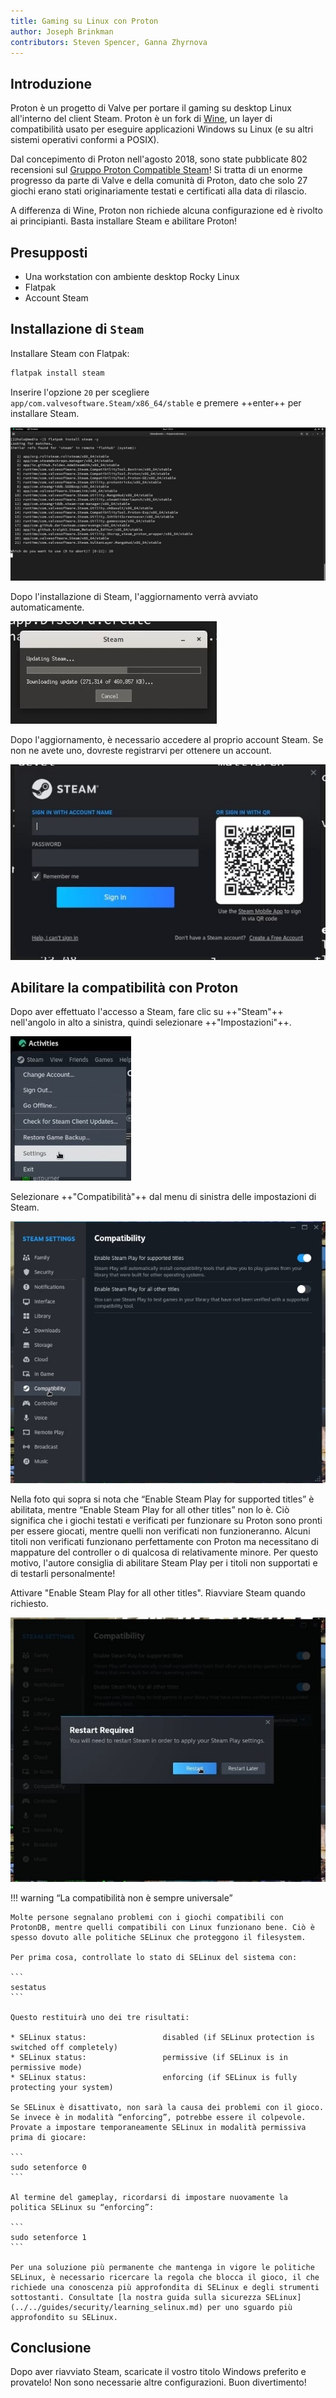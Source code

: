 ```yaml
---
title: Gaming su Linux con Proton
author: Joseph Brinkman
contributors: Steven Spencer, Ganna Zhyrnova
---
```


## Introduzione

Proton è un progetto di Valve per portare il gaming su desktop Linux all'interno del client Steam. Proton è un fork di [Wine](https://www.winehq.org/), un layer di compatibilità usato per eseguire applicazioni Windows su Linux (e su altri sistemi operativi conformi a POSIX).

Dal concepimento di Proton nell'agosto 2018, sono state pubblicate 802 recensioni sul [Gruppo Proton Compatible Steam](https://store.steampowered.com/curator/33483305-Proton-Compatible/about/)! Si tratta di un enorme progresso da parte di Valve e della comunità di Proton, dato che solo 27 giochi erano stati originariamente testati e certificati alla data di rilascio.

A differenza di Wine, Proton non richiede alcuna configurazione ed è rivolto ai principianti. Basta installare Steam e abilitare Proton!

## Presupposti

 - Una workstation con ambiente desktop Rocky Linux
 - Flatpak
 - Account Steam

## Installazione di `Steam`

Installare Steam con Flatpak:

```bash
flatpak install steam 
```

Inserire l'opzione `20` per scegliere `app/com.valvesoftware.Steam/x86_64/stable` e premere ++enter++ per installare Steam.

![Installing Steam option 20](images/Timeline_1_01_00_22_00.jpg)

Dopo l'installazione di Steam, l'aggiornamento verrà avviato automaticamente.

![Steam updates](images/Timeline_1_01_04_16_00.jpg)

Dopo l'aggiornamento, è necessario accedere al proprio account Steam. Se non ne avete uno, dovreste registrarvi per ottenere un account.

![Steam](images/Timeline_1_01_06_09_04.jpg)

## Abilitare la compatibilità con Proton

Dopo aver effettuato l'accesso a Steam, fare clic su ++"Steam"++ nell'angolo in alto a sinistra, quindi selezionare ++"Impostazioni"++.

![Steam settings](images/Timeline_1_01_10_18_38.jpg)

Selezionare ++"Compatibilità"++ dal menu di sinistra delle impostazioni di Steam.

![Compatibility settings](images/Timeline_1_01_10_58_27.jpg)

Nella foto qui sopra si nota che “Enable Steam Play for supported titles” è abilitata, mentre “Enable Steam Play for all other titles” non lo è. Ciò significa che i giochi testati e verificati per funzionare su Proton sono pronti per essere giocati, mentre quelli non verificati non funzioneranno. Alcuni titoli non verificati funzionano perfettamente con Proton ma necessitano di mappature del controller o di qualcosa di relativamente minore. Per questo motivo, l'autore consiglia di abilitare Steam Play per i titoli non supportati e di testarli personalmente!

Attivare "Enable Steam Play for all other titles". Riavviare Steam quando richiesto.

![Steam play for all other titles toggled](images/Timeline_1_01_11_07_44.jpg)

!!! warning “La compatibilità non è sempre universale”

````
Molte persone segnalano problemi con i giochi compatibili con ProtonDB, mentre quelli compatibili con Linux funzionano bene. Ciò è spesso dovuto alle politiche SELinux che proteggono il filesystem.

Per prima cosa, controllate lo stato di SELinux del sistema con:

```
sestatus
```

Questo restituirà uno dei tre risultati:

* SELinux status:                 disabled (if SELinux protection is switched off completely)
* SELinux status:                 permissive (if SELinux is in permissive mode)
* SELinux status:                 enforcing (if SELinux is fully protecting your system)

Se SELinux è disattivato, non sarà la causa dei problemi con il gioco. Se invece è in modalità “enforcing”, potrebbe essere il colpevole. Provate a impostare temporaneamente SELinux in modalità permissiva prima di giocare:

```
sudo setenforce 0
```

Al termine del gameplay, ricordarsi di impostare nuovamente la politica SELinux su “enforcing”:

```
sudo setenforce 1
```

Per una soluzione più permanente che mantenga in vigore le politiche SELinux, è necessario ricercare la regola che blocca il gioco, il che richiede una conoscenza più approfondita di SELinux e degli strumenti sottostanti. Consultate [la nostra guida sulla sicurezza SELinux](../../guides/security/learning_selinux.md) per uno sguardo più approfondito su SELinux.
````

## Conclusione

Dopo aver riavviato Steam, scaricate il vostro titolo Windows preferito e provatelo! Non sono necessarie altre configurazioni. Buon divertimento!
